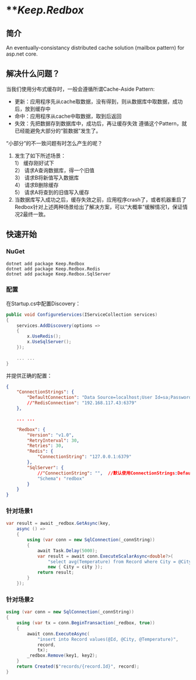# ***Keep.Redbox*

## 简介
An eventually-consistancy distributed cache solution (mailbox pattern) for asp.net core.

## 解决什么问题？
当我们使用分布式缓存时，一般会遵循所谓Cache-Aside Pattern:
* 更新：应用程序先从cache取数据，没有得到，则从数据库中取数据，成功后，放到缓存中
* 命中：应用程序从cache中取数据，取到后返回
* 失效：先把数据存到数据库中，成功后，再让缓存失效
遵循这个Pattern，就已经能避免大部分的“脏数据”发生了。

“小部分”的不一致问题有时怎么产生的呢？
1. 发生了如下所述场景： <br/>
    1） 缓存刚好试下 <br/>
    2） 请求A查询数据库，得一个旧值 <br/>
    3） 请求B将新值写入数据库 <br/>
    4） 请求B删除缓存 <br/>
    5） 请求A将查到的旧值写入缓存
2. 当数据库写入成功之后，缓存失效之前，应用程序crash了，或者机器重启了
Redbox针对上述两种场景给出了解决方案，可以“大概率”缓解情况1，保证情况2最终一致。

## 快速开始
### NuGet
```
dotnet add package Keep.Redbox
dotnet add package Keep.Redbox.Redis
dotnet add package Keep.Redbox.SqlServer
```

### 配置
在Startup.cs中配置Discovery：
```cs
public void ConfigureServices(IServiceCollection services)
{
    services.AddDiscovery(options =>
    {   
        x.UseRedis();
        x.UseSqlServer();
    });
    
    ... ...
}
```
并提供正确的配置：
```json
{
    "ConnectionStrings": {
        "DefaultConnection": "Data Source=localhost;User Id=sa;Password=****;Initial Catalog=redbox;",
        //"RedisConnection": "192.168.117.43:6379"
    },

    ... ...

    "Redbox": {
        "Version": "v1.0",
        "RetryInterval": 30,
        "Retries": 30,
        "Redis": {
            "ConnectionString": "127.0.0.1:6379"
        },
        "SqlServer": {
            //"ConnectionString": "",  //默认使用ConnectionStrings:DefaultConnection
            "Schema": "redbox"
        }
    }
}
```

### 针对场景1
```cs
var result = await _redbox.GetAsync(key,
    async () =>
    {
        using (var conn = new SqlConnection(_connString))
        {
            await Task.Delay(5000);
            var result = await conn.ExecuteScalarAsync<double?>(
                "select avg(Temperature) from Record where City = @City",
                new { City = city });
            return result;
        }
    });
```

### 针对场景2
```cs
using (var conn = new SqlConnection(_connString))
{
    using (var tx = conn.BeginTransaction(_redbox, true))
    {
        await conn.ExecuteAsync(
            "insert into Record values(@Id, @City, @Temperature)",
            record,
            tx);
        _redbox.Remove(key1, key2);
    }
    return Created($"records/{record.Id}", record);
}
```